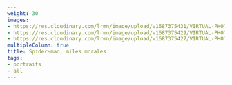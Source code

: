 ```yaml
---
weight: 30
images:
- https://res.cloudinary.com/lrmn/image/upload/v1687375431/VIRTUAL-PHOTOGRAPHY/spiderman/lrmn_2_jenfd1.png
- https://res.cloudinary.com/lrmn/image/upload/v1687375429/VIRTUAL-PHOTOGRAPHY/spiderman/lrmn_4_mpohz8.png
- https://res.cloudinary.com/lrmn/image/upload/v1687375427/VIRTUAL-PHOTOGRAPHY/spiderman/lrmn_5_zmxoqa.png
multipleColumn: true
title: Spider-man, miles morales
tags:
- portraits
- all
---
```

